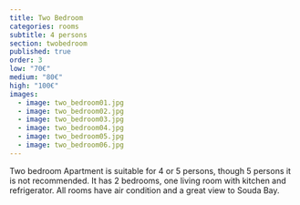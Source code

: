 ```yaml
---
title: Two Bedroom
categories: rooms
subtitle: 4 persons
section: twobedroom
published: true
order: 3
low: "70€"
medium: "80€"
high: "100€"
images:
  - image: two_bedroom01.jpg
  - image: two_bedroom02.jpg
  - image: two_bedroom03.jpg
  - image: two_bedroom04.jpg
  - image: two_bedroom05.jpg
  - image: two_bedroom06.jpg
---
```


Two bedroom Apartment is suitable for 4 or 5 persons, though 5 persons it is not recommended. 
It has 2 bedrooms, one living room with kitchen and refrigerator. 
All rooms have air condition and a great view to Souda Bay.
